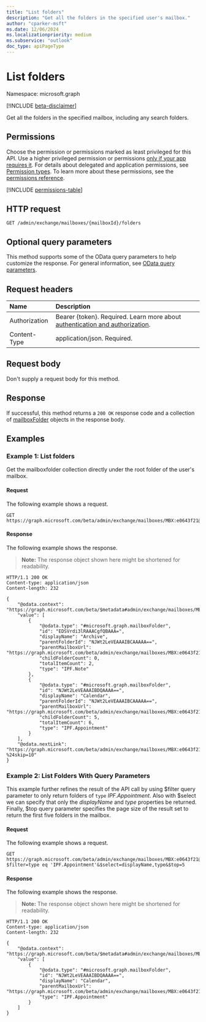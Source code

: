 ```yaml
---
title: "List folders"
description: "Get all the folders in the specified user's mailbox."
author: "cparker-msft"
ms.date: 12/06/2024
ms.localizationpriority: medium
ms.subservice: "outlook"
doc_type: apiPageType
---
```


# List folders

Namespace: microsoft.graph

[!INCLUDE [beta-disclaimer](../../includes/beta-disclaimer.md)]

Get all the folders in the specified mailbox, including any search folders.

## Permissions

Choose the permission or permissions marked as least privileged for this API. Use a higher privileged permission or permissions [only if your app requires it](/graph/permissions-overview#best-practices-for-using-microsoft-graph-permissions). For details about delegated and application permissions, see [Permission types](/graph/permissions-overview#permission-types). To learn more about these permissions, see the [permissions reference](/graph/permissions-reference).

<!-- {
  "blockType": "permissions",
  "name": "mailbox-list-folders-permissions"
}
-->
[!INCLUDE [permissions-table](../includes/permissions/mailbox-list-folders-permissions.md)]

## HTTP request

<!-- {
  "blockType": "ignored"
}
-->
``` http
GET /admin/exchange/mailboxes/{mailboxId}/folders
```

## Optional query parameters

This method supports some of the OData query parameters to help customize the response. For general information, see [OData query parameters](/graph/query-parameters).

## Request headers

|Name|Description|
|:---|:---|
|Authorization|Bearer {token}. Required. Learn more about [authentication and authorization](/graph/auth/auth-concepts).|
|Content-Type|application/json. Required.|

## Request body

Don't supply a request body for this method.

## Response

If successful, this method returns a `200 OK` response code and a collection of [mailboxFolder](../resources/mailboxfolder.md) objects in the response body.

## Examples

### Example 1: List folders

Get the mailboxfolder collection directly under the root folder of the user's mailbox.

#### Request

The following example shows a request.
<!-- {
  "blockType": "request",
  "name": "list_mailboxfolder"
}
-->
``` http
GET https://graph.microsoft.com/beta/admin/exchange/mailboxes/MBX:e0643f21@a7809c93/folders
```

#### Response

The following example shows the response.
>**Note:** The response object shown here might be shortened for readability.
<!-- {
  "blockType": "response",
  "truncated": true,
  "@odata.type": "microsoft.graph.mailboxFolder"
}
-->
``` http
HTTP/1.1 200 OK
Content-type: application/json
Content-length: 232

{
    "@odata.context": "https://graph.microsoft.com/beta/$metadata#admin/exchange/mailboxes/MBX:e0643f21@a7809c93/folders",
    "value": [
        {
            "@odata.type": "#microsoft.graph.mailboxFolder",
            "id": "EDSVrdi3lRAAACgfQBAAA=",
            "displayName": "Archive",
            "parentFolderId": "NJWt2LeVEAAAIBCAAAAA==",
            "parentMailboxUrl": "https://graph.microsoft.com/beta/admin/exchange/mailboxes/MBX:e0643f21@a7809c93",
            "childFolderCount": 0,
            "totalItemCount": 2,
            "type": "IPF.Note"
        },
        {
            "@odata.type": "#microsoft.graph.mailboxFolder",
            "id": "NJWt2LeVEAAAIBDQAAAA==",
            "displayName": "Calendar",
            "parentFolderId": "NJWt2LeVEAAAIBCAAAAA==",
            "parentMailboxUrl": "https://graph.microsoft.com/beta/admin/exchange/mailboxes/MBX:e0643f21@a7809c93",
            "childFolderCount": 5,
            "totalItemCount": 6,
            "type": "IPF.Appointment"
        }
    ],
    "@odata.nextLink": "https://graph.microsoft.com/beta/admin/exchange/mailboxes/MBX:e0643f21@a7809c93/folders?%24skip=10"
}
```

### Example 2: List Folders With Query Parameters

This example further refines the result of the API call by using $filter query parameter to only return folders of `type` _IPF.Appointment_. Also with $select we can specify that only the _displayName_ and _type_ properties be returned. Finally, $top query parameter specifies the page size of the result set to return the first five folders in the mailbox.

#### Request

The following example shows a request.
<!-- {
  "blockType": "request",
  "name": "list_mailboxfolder"
}
-->
``` http
GET https://graph.microsoft.com/beta/admin/exchange/mailboxes/MBX:e0643f21@a7809c93/folders?$filter=type eq 'IPF.Appointment'&$select=displayName,type&$top=5
```

#### Response

The following example shows the response.
>**Note:** The response object shown here might be shortened for readability.
<!-- {
  "blockType": "response",
  "truncated": true,
  "@odata.type": "microsoft.graph.mailboxFolder"
}
-->
``` http
HTTP/1.1 200 OK
Content-type: application/json
Content-length: 232

{
    "@odata.context": "https://graph.microsoft.com/beta/$metadata#admin/exchange/mailboxes/MBX:e0643f21@a7809c93/folders",
    "value": [
        {
            "@odata.type": "#microsoft.graph.mailboxFolder",
            "id": "NJWt2LeVEAAAIBDQAAAA==",
            "displayName": "Calendar",
            "parentMailboxUrl": "https://graph.microsoft.com/beta/admin/exchange/mailboxes/MBX:e0643f21@a7809c93",
            "type": "IPF.Appointment"
        }
    ]
}
```

